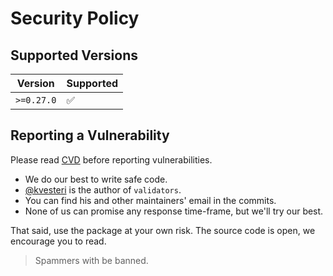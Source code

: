# Security Policy

## Supported Versions

| Version    | Supported          |
| ---------- | ------------------ |
| `>=0.27.0` | :white_check_mark: |

## Reporting a Vulnerability

Please read [CVD](https://resources.sei.cmu.edu/asset_files/SpecialReport/2017_003_001_503340.pdf) before reporting vulnerabilities.

- We do our best to write safe code.
- [@kvesteri](https://github.com/kvesteri) is the author of `validators`.
- You can find his and other maintainers' email in the commits.
- None of us can promise any response time-frame, but we'll try our best.

That said, use the package at your own risk. The source code is open, we encourage you to read.

> Spammers with be banned.

